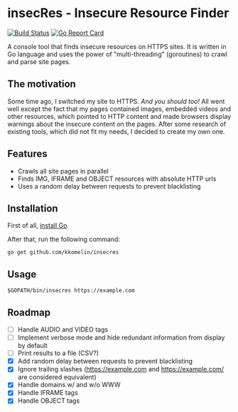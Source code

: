 # insecRes - Insecure Resource Finder
[![Build Status](https://travis-ci.org/kkomelin/insecres.svg)](https://travis-ci.org/kkomelin/insecres)
[![Go Report Card](https://goreportcard.com/badge/github.com/kkomelin/insecres)](https://goreportcard.com/report/github.com/kkomelin/insecres)

A console tool that finds insecure resources on HTTPS sites.
It is written in Go language and uses the power of "multi-threading" (goroutines) to crawl and parse site pages.

## The motivation

Some time ago, I switched my site to HTTPS. _And you should too!_
All went well except the fact that my pages contained images, embedded videos and other resources,
which pointed to HTTP content and made browsers display warnings about the insecure content on the pages.
After some research of existing tools, which did not fit my needs, I decided to create my own one.

## Features

- Crawls all site pages in parallel
- Finds IMG, IFRAME and OBJECT resources with absolute HTTP urls
- Uses a random delay between requests to prevent blacklisting

## Installation

First of all, [install Go](https://golang.org/doc/install).

After that, run the following command:

```
go get github.com/kkomelin/insecres
```

## Usage

```
$GOPATH/bin/insecres https://example.com
```

## Roadmap

- [ ] Handle AUDIO and VIDEO tags
- [ ] Implement verbose mode and hide redundant information from display by default
- [ ] Print results to a file (CSV?)
- [x] Add random delay between requests to prevent blacklisting
- [x] Ignore trailing slashes (https://example.com and https://example.com/ are considered equivalent)
- [x] Handle domains w/ and w/o WWW
- [x] Handle IFRAME tags
- [x] Handle OBJECT tags
